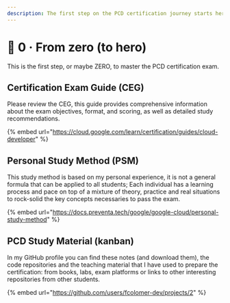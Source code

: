 ```yaml
---
description: The first step on the PCD certification journey starts here
---
```


# 🦸 0 · From zero (to hero)

This is the first step, or maybe ZERO, to master the PCD certification exam.

## Certification Exam Guide (CEG)&#x20;

Please review the CEG, this guide provides comprehensive information about the exam objectives, format, and scoring, as well as detailed study recommendations.

{% embed url="https://cloud.google.com/learn/certification/guides/cloud-developer" %}

## Personal Study Method (PSM)

This study method is based on my personal experience, it is not a general formula that can be applied to all students; Each individual has a learning process and pace on top of a mixture of theory, practice and real situations to rock-solid the key concepts necessaries to pass the exam.

{% embed url="https://docs.preventa.tech/google/google-cloud/personal-study-method" %}

## PCD Study Material (kanban)

In my GitHub profile you can find these notes (and download them), the code repositories and the teaching material that I have used to prepare the certification: from books, labs, exam platforms or links to other interesting repositories from other students.

{% embed url="https://github.com/users/fcolomer-dev/projects/2" %}
